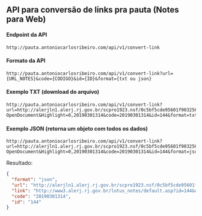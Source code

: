 
## API para conversão de links pra pauta (Notes para Web)

#### Endpoint da API
```
http://pauta.antoniocarlosribeiro.com/api/v1/convert-link
```

#### Formato da API
```
http://pauta.antoniocarlosribeiro.com/api/v1/convert-link?url={URL_NOTES}&code={CODIGO}&id={ID}&format={txt ou json}
```

#### Exemplo TXT (download do arquivo)
```
http://pauta.antoniocarlosribeiro.com/api/v1/convert-link?url=http://alerjln1.alerj.rj.gov.br/scpro1923.nsf/0c5bf5cde95601f903256caa0023131b/5952e182da73cd308325847a00600cdf?OpenDocument&Highlight=0,20190301314&code=20190301314&id=144&format=txt
```

#### Exemplo JSON (retorna um objeto com todos os dados)
```
http://pauta.antoniocarlosribeiro.com/api/v1/convert-link?url=http://alerjln1.alerj.rj.gov.br/scpro1923.nsf/0c5bf5cde95601f903256caa0023131b/5952e182da73cd308325847a00600cdf?OpenDocument&Highlight=0,20190301314&code=20190301314&id=144&format=json
```

Resultado: 

``` json
{
  "format": "json",
  "url": "http://alerjln1.alerj.rj.gov.br/scpro1923.nsf/0c5bf5cde95601f903256caa0023131b/5952e182da73cd308325847a00600cdf?OpenDocument",
  "link": "http://www3.alerj.rj.gov.br/lotus_notes/default.asp?id=144&url=L3NjcHJvMTkyMy5uc2YvMGM1YmY1Y2RlOTU2MDFmOTAzMjU2Y2FhMDAyMzEzMWIvNTk1MmUxODJkYTczY2QzMDgzMjU4NDdhMDA2MDBjZGY=",
  "code": "20190301314",
  "id": "144"
}
```
